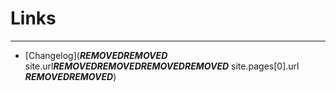 # Links
---
- [Changelog](***REMOVED******REMOVED*** site.url***REMOVED******REMOVED******REMOVED******REMOVED*** site.pages[0].url ***REMOVED******REMOVED***)

